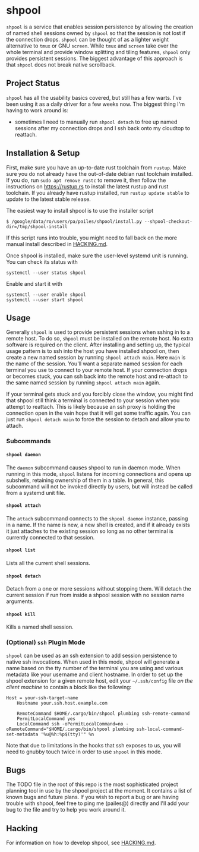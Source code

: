 # shpool

`shpool` is a service that enables session persistence by allowing the
creation of named shell sessions owned by `shpool` so that the session
is not lost if the connection drops. `shpool` can be thought of as a lighter
weight alternative to `tmux` or GNU `screen`. While `tmux` and `screen` take over
the whole terminal and provide window splitting and tiling features, `shpool`
only provides persistent sessions. The biggest advantage of this approach is
that `shpool` does not break native scrollback.

## Project Status

`shpool` has all the usability basics covered, but still has a few
warts. I've been using it as a daily driver for a few weeks now.
The biggest thing I'm having to work around is:
- sometimes I need to manually run `shpool detach` to free up
  named sessions after my connection drops and I ssh back onto
  my cloudtop to reattach.

## Installation & Setup

First, make sure you have an up-to-date rust toolchain from `rustup`.
Make sure you do not already have the out-of-date debian rust toolchain
installed. If you do, run `sudo apt remove rustc` to remove it, then
follow the instructions on https://rustup.rs to install the latest
rustup and rust toolchain. If you already have rustup installed, run
`rustup update stable` to update to the latest stable release.

The easiest way to install shpool is to use the installer script

```
$ /google/data/ro/users/pa/pailes/shpool/install.py --shpool-checkout-dir=/tmp/shpool-install
```

If this script runs into trouble, you might need to fall back on the more
manual install described in [HACKING.md](./HACKING.md).

Once shpool is installed, make sure the user-level systemd unit is
running. You can check its status with

```
systemctl --user status shpool
```

Enable and start it with

```
systemctl --user enable shpool
systemctl --user start shpool
```

## Usage

Generally `shpool` is used to provide persistent sessions when
sshing in to a remote host. To do so, `shpool` must be installed
on the remote host. No extra software is required on the client.
After installing and setting up, the typical usage pattern
is to ssh into the host you have installed shpool on, then create
a new named session by running `shpool attach main`. Here `main`
is the name of the session. You'll want a separate named session
for each terminal you use to connect to your remote host. If your
connection drops or becomes stuck, you can ssh back into the remote
host and re-attach to the same named session by running `shpool attach main`
again.

If your terminal gets stuck and you forcibly close the window, you
might find that shpool still think a terminal is connected to
your session when you attempt to reattach. This is likely because
an ssh proxy is holding the connection open in the vain hope that
it will get some traffic again. You can just run `shpool detach main`
to force the session to detach and allow you to attach.

### Subcommands

#### `shpool daemon`

The `daemon` subcommand causes shpool to run in daemon mode. When running in
this mode, `shpool` listens for incoming connections and opens up subshells,
retaining ownership of them in a table. In general, this subcommand will not
be invoked directly by users, but will instead be called from a systemd unit
file.

#### `shpool attach`

The `attach` subcommand connects to the `shpool daemon` instance, passing in a
name. If the name is new, a new shell is created, and if it already exists it
just attaches to the existing session so long as no other terminal is currently
connected to that session.

#### `shpool list`

Lists all the current shell sessions.

#### `shpool detach`

Detach from a one or more sessions without stopping them.
Will detach the current session if run from inside a shpool
session with no session name arguments.

#### `shpool kill`

Kills a named shell session.

### (Optional) `ssh` Plugin Mode

`shpool` can be used as an ssh extension to add session persistence to native
ssh invocations. When used in this mode, shpool will generate a name based
on the tty number of the terminal you are using and various metadata like your
username and client hostname. In order to set up the shpool extension for a given
remote host, edit your `~/.ssh/config` file *on the client machine* to contain
a block like the following:

```
Host = your-ssh-target-name
    Hostname your.ssh.host.example.com

    RemoteCommand $HOME/.cargo/bin/shpool plumbing ssh-remote-command
    PermitLocalCommand yes
    LocalCommand ssh -oPermitLocalCommand=no -oRemoteCommand="$HOME/.cargo/bin/shpool plumbing ssh-local-command-set-metadata '%u@%h:%p$(tty)'" %n
```

Note that due to limitations in the hooks that ssh exposes to us,
you will need to gnubby touch twice in order to use `shpool` in
this mode.

## Bugs

The TODO file in the root of this repo is the most sophisticated project
planning tool in use by the shpool project at the moment. It contains
a list of known bugs and future plans. If you wish to report a bug or
are having trouble with shpool, feel free to ping me (pailes@) directly
and I'll add your bug to the file and try to help you work around it.

## Hacking

For information on how to develop shpool, see [HACKING.md](./HACKING.md).
